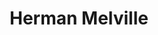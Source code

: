 ---
title: "Herman Melville"
cc-type: person
hashtag: "herman-melville"
born-on: 1819-08-01
died-on: 1891-09-28
tags:
  - American
  - Writer
  - Human Being
  - dead at the moment
---